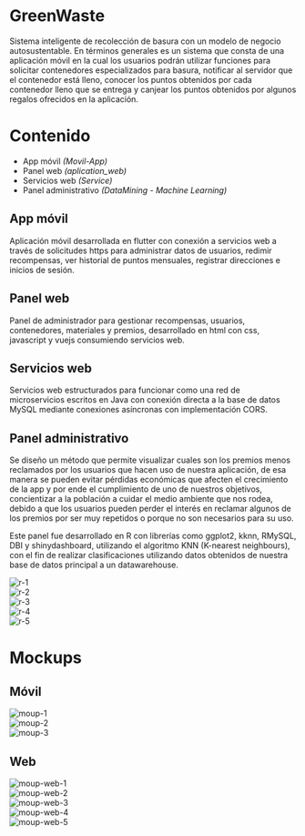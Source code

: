 # GreenWaste
Sistema inteligente de recolección de basura con un modelo de negocio autosustentable. En términos generales es un sistema que consta de una aplicación móvil en la cual los usuarios podrán utilizar funciones para solicitar contenedores especializados para basura, notificar al servidor que el contenedor está lleno, conocer los puntos obtenidos por cada contenedor lleno que se entrega y canjear los puntos obtenidos por algunos regalos ofrecidos en la aplicación.

# Contenido
* App móvil *(Movil-App)*
* Panel web *(aplication_web)*
* Servicios web *(Service)*
* Panel administrativo *(DataMining - Machine Learning)*

## App móvil
Aplicación móvil desarrollada en flutter con conexión a servicios web a través de solicitudes https para administrar datos de usuarios, redimir recompensas, ver historial de puntos mensuales, registrar direcciones e inicios de sesión.

## Panel web
Panel de administrador para gestionar recompensas, usuarios, contenedores, materiales y premios, desarrollado en html con css, javascript y vuejs consumiendo servicios web.

## Servicios web
Servicios web estructurados para funcionar como una red de microservicios escritos en Java con conexión directa a la base de datos MySQL mediante conexiones asíncronas con implementación CORS.

## Panel administrativo
Se diseño un método que permite visualizar cuales son los premios menos reclamados por los usuarios que hacen uso de nuestra aplicación, de esa manera se pueden evitar pérdidas económicas que afecten el crecimiento de la app y por ende el cumplimiento de uno de nuestros objetivos, concientizar a la población a cuidar el medio ambiente que nos rodea, debido a que los usuarios pueden perder el interés en reclamar algunos de los premios por ser muy repetidos o porque no son necesarios para su uso.

Este panel fue desarrollado en R con librerías como ggplot2, kknn, RMySQL, DBI y shinydashboard, utilizando el algoritmo KNN (K-nearest neighbours), con el fin de realizar clasificaciones utilizando datos obtenidos de nuestra base de datos principal a un datawarehouse.

![r-1](docs/r-1.png)<br/>
![r-2](docs/r-2.png)<br/>
![r-3](docs/r-3.png)<br/>
![r-4](docs/r-4.png)<br/>
![r-5](docs/r-5.png)<br/>


# Mockups
## Móvil
![moup-1](docs/moup-1.png)<br/>
![moup-2](docs/moup-2.png)<br/>
![moup-3](docs/moup-3.png)<br/>

## Web
![moup-web-1](docs/moup-web-1.png)<br/>
![moup-web-2](docs/moup-web-2.png)<br/>
![moup-web-3](docs/moup-web-3.png)<br/>
![moup-web-4](docs/moup-web-4.png)<br/>
![moup-web-5](docs/moup-web-5.png)<br/>
